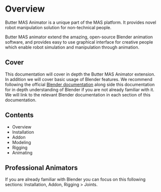 # Overview

Butter MAS Animator is a unique part of the MAS platform. It provides novel robot manipulation solution for non-technical people. 

Butter MAS animator extend the amazing, open-source Blender animation software, and provides easy to use graphical interface for creative people which enable robot simulation and manipulation through animation. 

## Cover

This documentation will cover in depth the Butter MAS Animator extension. In addition we will cover basic usage of Blender features. We recommend following the official [Blender documentation](https://docs.blender.org/manual/en/latest/) along side this documentation for in depth understanding of Blender if you are not already familiar with it. We will link to the relevant Blender documentation in each section of this documentation.

## Contents

- Overview
- Installation
- Addon
- Modeling
- Rigging
- Animating

## Professional Animators

If you are already familiar with Blender you can focus on this following sections:
Installation, Addon, Rigging > Joints.